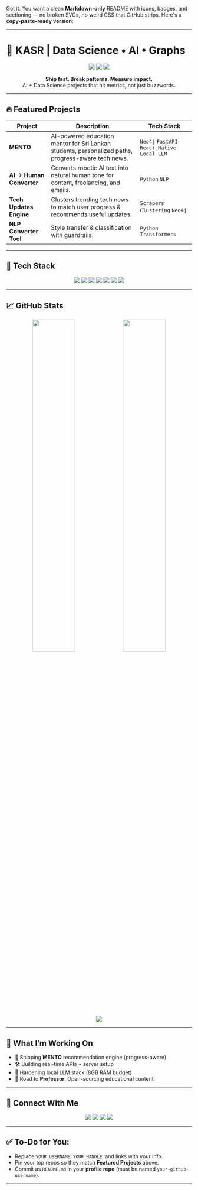 Got it. You want a clean **Markdown-only** README with icons, badges, and sectioning — no broken SVGs, no weird CSS that GitHub strips. Here's a **copy-paste-ready version**:

---

# 🚀 **KASR | Data Science • AI • Graphs**

<p align="center">
  <img src="https://img.shields.io/badge/Data%20Science-Expert-ff69b4?style=for-the-badge" />
  <img src="https://img.shields.io/badge/AI%20Engineer-Active-brightgreen?style=for-the-badge" />
  <img src="https://img.shields.io/badge/Graph%20DB-Neo4j-blue?style=for-the-badge" />
</p>

<p align="center">
  <b>Ship fast. Break patterns. Measure impact.</b><br/>
  AI + Data Science projects that hit metrics, not just buzzwords.
</p>

---

## 🔥 Featured Projects

| Project                  | Description                                                                                        | Tech Stack                                   |
| ------------------------ | -------------------------------------------------------------------------------------------------- | -------------------------------------------- |
| **MENTO**                | AI-powered education mentor for Sri Lankan students, personalized paths, progress-aware tech news. | `Neo4j` `FastAPI` `React Native` `Local LLM` |
| **AI → Human Converter** | Converts robotic AI text into natural human tone for content, freelancing, and emails.             | `Python` `NLP`                               |
| **Tech Updates Engine**  | Clusters trending tech news to match user progress & recommends useful updates.                    | `Scrapers` `Clustering` `Neo4j`              |
| **NLP Converter Tool**   | Style transfer & classification with guardrails.                                                   | `Python` `Transformers`                      |

---

## 🧰 Tech Stack

<p align="center">
  <img src="https://img.shields.io/badge/Python-3776AB?logo=python&logoColor=white" />
  <img src="https://img.shields.io/badge/FastAPI-009688?logo=fastapi&logoColor=white" />
  <img src="https://img.shields.io/badge/Neo4j-018BFF?logo=neo4j&logoColor=white" />
  <img src="https://img.shields.io/badge/React%20Native-20232A?logo=react&logoColor=61DAFB" />
  <img src="https://img.shields.io/badge/Ollama-000000?logo=ollama&logoColor=white" />
  <img src="https://img.shields.io/badge/Mistral%20AI-FF5C83?logoColor=white" />
  <img src="https://img.shields.io/badge/Docker-2496ED?logo=docker&logoColor=white" />
</p>

---

## 📈 GitHub Stats

<p align="center">
  <img src="https://github-readme-stats.vercel.app/api?username=kasrsu&show_icons=true&theme=radical" width="48%" />
  <img src="https://github-readme-streak-stats.herokuapp.com?user=kasrsu&theme=radical" width="48%" />
</p>

<p align="center">
  <img src="https://github-readme-activity-graph.vercel.app/graph?username=kasrsu&theme=react-dark" />
</p>

---

## 📡 What I’m Working On

* 🚀 Shipping **MENTO** recommendation engine (progress-aware)
* 🛠 Building real-time APIs + server setup
* 🧠 Hardening local LLM stack (8GB RAM budget)
* 🎯 Road to **Professor**: Open-sourcing educational content

---

## 🤝 Connect With Me

<p align="center">
  <a href="https://twitter.com/YOUR_HANDLE"><img src="https://img.shields.io/badge/Twitter-1DA1F2?logo=twitter&logoColor=white" /></a>
  <a href="mailto:your.email@example.com"><img src="https://img.shields.io/badge/Email-D14836?logo=gmail&logoColor=white" /></a>
  <a href="https://www.upwork.com/freelancers/~YOUR_PROFILE"><img src="https://img.shields.io/badge/Upwork-6FDA44?logo=upwork&logoColor=white" /></a>
  <a href="https://fiverr.com/YOUR_PROFILE"><img src="https://img.shields.io/badge/Fiverr-1DBF73?logo=fiverr&logoColor=white" /></a>
</p>

---

## ✅ To-Do for You:

* Replace `YOUR_USERNAME`, `YOUR_HANDLE`, and links with your info.
* Pin your top repos so they match **Featured Projects** above.
* Commit as `README.md` in your **profile repo** (must be named `your-github-username`).

---
